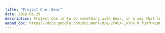 ```yaml
---
title: "Project One: Bear"
date: 2018-01-29
description: Project One is to do something with Bear, in a way that lets you practice an area from the course objectives.
embed_doc: https://docs.google.com/document/d/e/2PACX-1vTn6_M_fUsfHwLONjLmkkCNf22WDgzP77YwUjwcmH5tyq8LUOkM7t5VLo1MP3GDC55ih8uh-JYSanP5/pub
---
```

